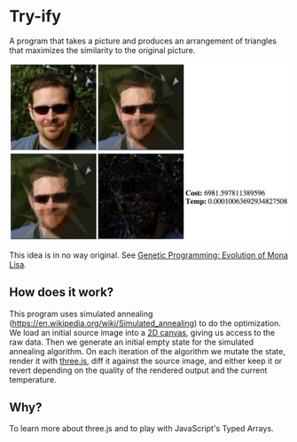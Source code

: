 # Try-ify

A program that takes a picture and produces an arrangement of triangles that
maximizes the similarity to the original picture.

![Screen Shot](/screenshot.png?raw=true)

This idea is in no way original. See [Genetic Programming: Evolution of Mona Lisa](http://rogeralsing.com/2008/12/07/genetic-programming-evolution-of-mona-lisa/).

## How does it work?

This program uses simulated annealing (https://en.wikipedia.org/wiki/Simulated_annealing)
to do the optimization. We load an initial source image into a
[2D canvas](https://developer.mozilla.org/en-US/docs/Web/API/CanvasRenderingContext2D),
giving us access to the raw data. Then we generate an initial empty state for
the simulated annealing algorithm. On each iteration of the algorithm we
mutate the state, render it with [three.js](http://threejs.org/), diff it
against the source image, and either keep it or revert depending on the quality
of the rendered output and the current temperature.

## Why?

To learn more about three.js and to play with JavaScript's Typed Arrays.
